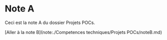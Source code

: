 # Note A

Ceci est la note A du dossier Projets POCs.

[Aller à la note B](note:./Competences techniques/Projets POCs/noteB.md)
